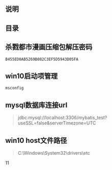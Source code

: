 ## 说明

## 目录

## 杀戮都市漫画压缩包解压密码

```
B455ED0AB5269B082C3EF5D5943D05FA
```

## win10启动项管理

```
msconfig
```

## mysql数据库连接url

> jdbc:mysql://localhost:3306/mybatis_test?useSSL=false&serverTimezone=UTC

## win10 host文件路径

> C:\Windows\System32\drivers\etc

11
